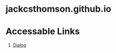 # jackcsthomson.github.io
 
# Accessable Links

1. [Dialog](https://jackcsthomson.github.io/dialog/)